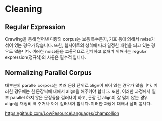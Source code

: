 # Cleaning

## Regular Expression

Crawling을 통해 얻어낸 다량의 corpus는 보통 특수문자, 기호 등에 의해서 noise가 섞여 있는 경우가 많습니다. 또한, 웹사이트의 성격에 따라 일정한 패턴을 띄고 있는 경우도 많습니다. 이러한 noise들을 효율적으로 감지하고 없애기 위해서는 regular expression(정규식)의 사용은 필수적 입니다.

## Normalizing Parallel Corpus

대부분의 parallel corpora는 여러 문장 단위로 align이 되어 있는 경우가 많습니다. 이러한 경우에는 한 문장씩에 대해서 align을 해주어야 합니다. 또한, 이러한 과정에서 일부 parallel 하지 않은 문장들을 걸러내야 하고, 문장 간 align이 잘 맞지 않는 경우 align을 재정비 해 주거나 아예 걸러내야 합니다. 이러한 과정에 대해서 살펴 봅니다.

https://github.com/LowResourceLanguages/champollion